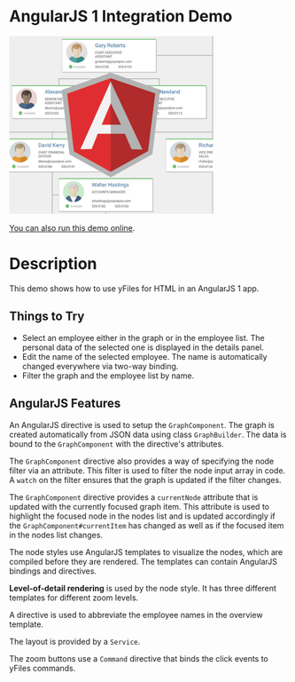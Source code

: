 # AngularJS 1 Integration Demo

<img src="../../resources/image/angularjs1.png" alt="demo-thumbnail" height="320"/>

[You can also run this demo online](https://live.yworks.com/demos/toolkit/angular1/index.html).

# Description

This demo shows how to use yFiles for HTML in an AngularJS 1 app.

## Things to Try

- Select an employee either in the graph or in the employee list. The personal data of the selected one is displayed in the details panel.
- Edit the name of the selected employee. The name is automatically changed everywhere via two-way binding.
- Filter the graph and the employee list by name.

## AngularJS Features

An AngularJS directive is used to setup the `GraphComponent`. The graph is created automatically from JSON data using class `GraphBuilder`. The data is bound to the `GraphComponent` with the directive's attributes.

The `GraphComponent` directive also provides a way of specifying the node filter via an attribute. This filter is used to filter the node input array in code. A `watch` on the filter ensures that the graph is updated if the filter changes.

The `GraphComponent` directive provides a `currentNode` attribute that is updated with the currently focused graph item. This attribute is used to highlight the focused node in the nodes list and is updated accordingly if the `GraphComponent#currentItem` has changed as well as if the focused item in the nodes list changes.

The node styles use AngularJS templates to visualize the nodes, which are compiled before they are rendered. The templates can contain AngularJS bindings and directives.

**Level-of-detail rendering** is used by the node style. It has three different templates for different zoom levels.

A directive is used to abbreviate the employee names in the overview template.

The layout is provided by a `Service`.

The zoom buttons use a `Command` directive that binds the click events to yFiles commands.
